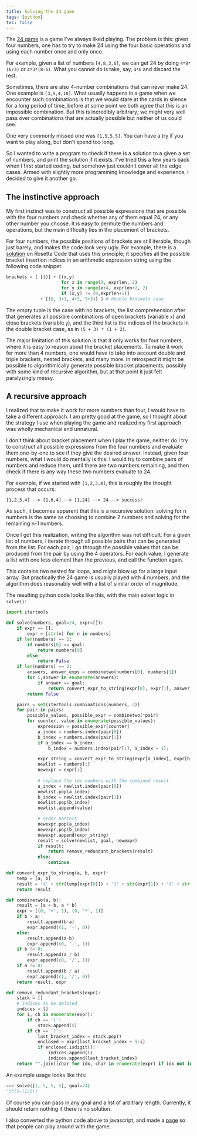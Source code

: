 ```yaml
---
title: Solving the 24 game
tags: [python]
toc: false
---
```


The [24 game](https://en.wikipedia.org/wiki/24_Game) is a game I've always liked playing. The problem is this: given four numbers, one has to try to make 24 using the four basic operations and using each number once and only once. 

For example, given a list of numbers `[4,8,3,6]`, we can get 24 by doing `4*8*(6/3)` or `4*3*(8-6)`. What you cannot do is take, say, `4*6` and discard the rest.  

<!-- ```
4 * 8 * (6 / 3) = 24
```

or 

```
4 * 3 * (8 - 6) = 24
```
 -->
<!-- What you cannot do is take, say,

```
4 * 6 = 24
```
and discard the rest. 
 -->
Sometimes, there are also 4-number combinations that can never make 24. One example is `[3,9,4,10]`. What usually happens in a game when we encounter such combinations is that we would stare at the cards in silence for a long period of  time, before at some point we both agree that this is an impossible combination. But this is incredibly arbitrary; we might very well pass over combinations that are actually possible but neither of us could see. 

One very commonly missed one was `[1,5,5,5]`. You can have a try if you want to play along, but don't spend too long. 

So I wanted to write a program to check if there is a solution to a given a set of numbers, and print the solution if it exists. I've tried this a few years back when I first started coding, but somehow just couldn't cover all the edge cases. Armed with slightly more programming knowledge and experience, I decided to give it another go. 

## The instinctive approach

My first instinct was to construct all possible expressions that are possible with the four numbers and check whether any of them equal 24, or any other number you choose. It is easy to permute the numbers and operations, but the main difficulty lies in the placement of brackets. 

For four numbers, the possible positions of brackets are still iterable, though just barely, and makes the code look very ugly. For example, there is a [solution](https://rosettacode.org/wiki/24_game/Solve#Python) on Rosetta Code that uses this principle; it specifies all the possible bracket insertion indices in an arithmetic expression string using the following code snippet:

```python
brackets = ( [()] + [(x,y)
                     for x in range(0, exprlen, 2)
                     for y in range(x+4, exprlen+2, 2)
                     if (x,y) != (0,exprlen+1)]
             + [(0, 3+1, 4+2, 7+3)] ) # double brackets case
```

The empty tuple is the case with no brackets, the list comprehension after that generates all possible combinations of open brackets (variable `x`) and close brackets (variable `y`), and the third list is the indices of the brackets in the double bracket case, as in `(5 + 3) * (1 + 2)`.

The major limitation of this solution is that it only works for four numbers, where it is easy to reason about the bracket placements. To make it work for more than 4 numbers, one would have to take into account double and triple brackets, nested brackets, and many more. In retrospect it might be possible to algorithmically generate possible bracket placements, possibly with some kind of recursive algorithm, but at that point it just felt paralyzingly messy. 

## A recursive approach 

I realized that to make it work for more numbers than four, I would have to take a different approach. I am pretty good at the game, so I thought about the strategy I use when playing the game and realized my first approach was wholly mechanical and unnatural. 

I don't think about bracket placement when I play the game, neither do I try to construct all possible expressions from the four numbers and evaluate them one-by-one to see if they give the desired answer. Instead, given four numbers, what I would do mentally is this: I would try to combine pairs of numbers and reduce them, until there are two numbers remaining, and then check if there is any way these two numbers evaluate to 24. 

For example, if we started with `[1,2,3,4]`, this is roughly the thought process that occurs:

```
[1,2,3,4] --> [1,6,4] --> [1,24] --> 24 --> success!
```

As such, it becomes apparent that this is a recursive solution: solving for n numbers is the same as choosing to combine 2 numbers and solving for the remaining n-1 numbers. 

Once I got this realization, writing the algorithm was not difficult. For a given list of numbers, I iterate through all possible pairs that can be generated from the list. For each pair, I go through the possible values that can be produced from the pair by using the 4 operators. For each value, I generate a list with one less element than the previous, and call the function again. 

This contains two nested for loops, and might blow up for a large input array. But practically the 24 game is usually played with 4 numbers, and the algorithm does reasonably well with a list of similar order of magnitude. 

The resulting python code looks like this, with the main solver logic in `solve()`:

```python
import itertools

def solve(numbers, goal=24, expr=[]):
    if expr == []:
        expr = [str(n) for n in numbers]
    if len(numbers) == 1:
        if numbers[0] == goal:
            return numbers[0]
        else:
            return False
    if len(numbers) == 2:
        answers, answer_exps = combinetwo(numbers[0], numbers[1])
        for i,answer in enumerate(answers):
            if answer == goal:
                return convert_expr_to_string(expr[0], expr[1], answer_exps[i])
        return False

    pairs = set(itertools.combinations(numbers, 2))
    for pair in pairs:
        possible_values, possible_expr = combinetwo(*pair)
        for counter, value in enumerate(possible_values):
            expression = possible_expr[counter]
            a_index = numbers.index(pair[0])
            b_index = numbers.index(pair[1])
            if a_index == b_index:
                b_index = numbers.index(pair[1], a_index + 1);

            expr_string = convert_expr_to_string(expr[a_index], expr[b_index], expression)
            newlist = numbers[:]
            newexpr = expr[:]
            
            # replace the two numbers with the combined result
            a_index = newlist.index(pair[0])
            newlist.pop(a_index)
            b_index = newlist.index(pair[1])
            newlist.pop(b_index)
            newlist.append(value)

            # order matters
            newexpr.pop(a_index)
            newexpr.pop(b_index)
            newexpr.append(expr_string)
            result = solve(newlist, goal, newexpr)
            if result:
                return remove_redundant_brackets(result)
            else:
                continue

def convert_expr_to_string(a, b, expr):
    temp = [a, b]
    result = '(' + str(temp[expr[0]]) + ')' + str(expr[1]) + '(' + str(temp[expr[2]]) + ')'
    return result

def combinetwo(a, b):
    result = [a + b, a * b]
    expr = [(0, '+', 1), (0, '*', 1)]
    if b > a:
        result.append(b-a)
        expr.append((1, '-', 0))
    else:
        result.append(a-b)
        expr.append((0, '-', 1))
    if b != 0:
        result.append(a / b)
        expr.append((0, '/', 1))
    if a != 0:
        result.append(b / a)
        expr.append((1, '/', 0))
    return result, expr

def remove_redundant_brackets(expr):
    stack = []
    # indices to be deleted
    indices = []
    for i, ch in enumerate(expr):
        if ch == '(':
            stack.append(i)
        if ch == ')':
            last_bracket_index = stack.pop()
            enclosed = expr[last_bracket_index + 1:i]
            if enclosed.isdigit():
                indices.append(i)
                indices.append(last_bracket_index)
    return "".join([char for idx, char in enumerate(expr) if idx not in indices])
```

An example usage looks like this:

```python
>>> solve([1, 5, 5, 5], goal=24)
'5*(5-(1/5))'
```

Of course you can pass in any goal and a list of arbitrary length. Currently, it should return nothing if there is no solution. 

I also converted the python code above to javascript, and made a [page](https://theconfused.me/get24) so that people can play around with the game. 

